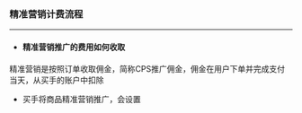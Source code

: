### 精准营销计费流程

---

* #### 精准营销推广的费用如何收取

精准营销是按照订单收取佣金，简称CPS推广佣金，佣金在用户下单并完成支付当天，从买手的账户中扣除

* 买手将商品精准营销推广，会设置



